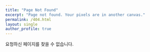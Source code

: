 ```yaml
---
title: "Page Not Found"
excerpt: "Page not found. Your pixels are in another canvas."
permalink: /404.html
layout: single
author_profile: true
---
```


요청하신 페이지를 찾을 수 없습니다.




<script src="https://linkhelp.clients.google.com/tbproxy/lh/wm/fixurl.js">
</script>
